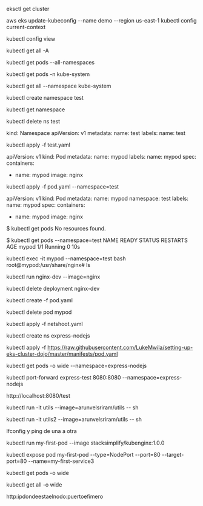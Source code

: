 eksctl get cluster

aws eks update-kubeconfig --name demo --region us-east-1
kubectl config current-context

kubectl config view

kubectl get all -A

kubectl get pods --all-namespaces

kubectl get pods -n kube-system

kubectl get all --namespace kube-system

kubectl create namespace test

kubectl get namespace

kubectl delete ns test

kind: Namespace
apiVersion: v1
metadata:
  name: test
  labels:
    name: test

kubectl apply -f test.yaml

apiVersion: v1
kind: Pod
metadata:
  name: mypod
  labels:
    name: mypod
spec:
  containers:
  - name: mypod
    image: nginx

kubectl apply -f pod.yaml --namespace=test


apiVersion: v1
kind: Pod
metadata:
  name: mypod
  namespace: test
  labels:
    name: mypod
spec:
  containers:
  - name: mypod
    image: nginx


$ kubectl get pods
No resources found.

$ kubectl get pods --namespace=test
NAME      READY     STATUS    RESTARTS   AGE
mypod     1/1       Running   0          10s

 kubectl exec -it  mypod --namespace=test bash  
root@mypod:/usr/share/nginx# ls



kubectl run nginx-dev --image=nginx

kubectl delete deployment nginx-dev

kubectl create -f pod.yaml

kubectl delete pod mypod

kubectl apply -f netshoot.yaml 


kubectl create ns express-nodejs

kubectl apply -f https://raw.githubusercontent.com/LukeMwila/setting-up-eks-cluster-dojo/master/manifests/pod.yaml

kubectl get pods -o wide --namespace=express-nodejs

kubectl port-forward express-test 8080:8080 --namespace=express-nodejs

http://localhost:8080/test

kubectl run -it utils --image=arunvelsriram/utils -- sh

kubectl run -it utils2 --image=arunvelsriram/utils  -- sh

Ifconfig y ping de una a otra


kubectl run my-first-pod --image stacksimplify/kubenginx:1.0.0

kubectl expose pod my-first-pod --type=NodePort --port=80 --target-port=80 --name=my-first-service3

kubectl get pods -o wide

kubectl get all -o wide

http:ipdondeestaelnodo:puertoefimero
